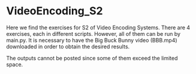 # VideoEncoding_S2
Here we find the exercises for S2 of Video Encoding Systems.
There are 4 exercises, each in different scripts. However, all of them can be run by main.py. 
It is necessary to have the Big Buck Bunny video (BBB.mp4) downloaded in order to obtain the desired results. 

The outputs cannot be posted since some of them exceed the limited space. 
